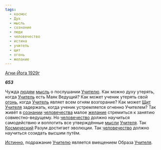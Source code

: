 ```yaml
---
tags:
  - космос
  - Дух
  - мысль
  - сознание
  - люди
  - человечество
  - истина
  - учитель
  - щит
  - огонь
  - желание
---
```

[Агни-Йога 1929г](https://127.0.0.1:4002/agni/1929)

___653___

Чужда [людям](../../../tags/#люди) [мысль](../../../tags/#мысль) о послушании [Учителю](../../../tags/#учитель). Как можно духу утерять, когда [Учитель](../../../tags/#учитель) есть Маяк Ведущий? Как может ученик утерять свой [огонь](../../../tags/#огонь), когда [Учитель](../../../tags/#учитель) являет всем огням возгорание? Как может [Щит](../../../tags/#щит) [Учителя](../../../tags/#учитель) задержать, когда ученик устремляется огненно Учителем? Так живёт в [сознании](../../../tags/#сознание) [человечества](../../../tags/#[человечество](../../../tags/#человечество)) малое [желание](../../../tags/#желание) стремиться к занятию совместно-ведущему. Но [человечество](../../../tags/#человечество) должно научиться самодействию и воплотить все утверждённые [мысли](../../../tags/#мысль) [Учителя](../../../tags/#учитель). Так [Космический](../../../tags/#космос) Разум достигает эволюции. Так [человечество](../../../tags/#человечество) должно научиться созидать высшим путём.   

[Истинно](../../../tags/#истина), подражание [Учителю](../../../tags/#учитель) является вмещением Образа [Учителя](../../../tags/#учитель).